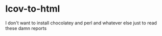 # lcov-to-html
I don't want to install chocolatey and perl and whatever else just to read these damn reports
